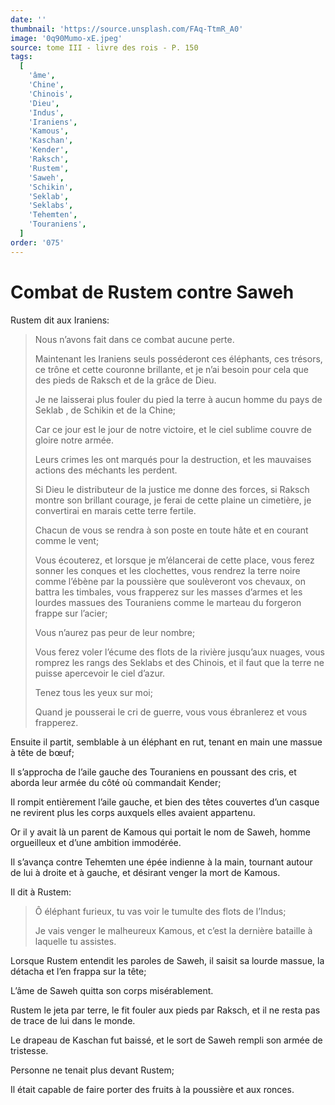```yaml
---
date: ''
thumbnail: 'https://source.unsplash.com/FAq-TtmR_A0'
image: '0q90Mumo-xE.jpeg'
source: tome III - livre des rois - P. 150
tags:
  [
    'âme',
    'Chine',
    'Chinois',
    'Dieu',
    'Indus',
    'Iraniens',
    'Kamous',
    'Kaschan',
    'Kender',
    'Raksch',
    'Rustem',
    'Saweh',
    'Schikin',
    'Seklab',
    'Seklabs',
    'Tehemten',
    'Touraniens',
  ]
order: '075'
---
```


# Combat de Rustem contre Saweh

Rustem dit aux Iraniens:

> Nous n’avons fait dans ce combat aucune perte.
>
> Maintenant les Iraniens seuls posséderont ces éléphants, ces trésors, ce trône et cette couronne brillante, et je n’ai besoin pour cela que des pieds de Raksch et de la grâce de Dieu.
>
> Je ne laisserai plus fouler du pied la terre à aucun homme du pays de Seklab , de Schikin et de la Chine;
>
> Car ce jour est le jour de notre victoire, et le ciel sublime couvre de gloire notre armée.
>
> Leurs crimes les ont marqués pour la destruction, et les mauvaises actions des méchants les perdent.
>
> Si Dieu le distributeur de la justice me donne des forces, si Raksch montre son brillant courage, je ferai de cette plaine un cimetière, je convertirai en marais cette terre fertile.
>
> Chacun de vous se rendra à son poste en toute hâte et en courant comme le vent;
>
> Vous écouterez, et lorsque je m’élancerai de cette place, vous ferez sonner les conques et les clochettes, vous rendrez la terre noire comme l’ébène par la poussière que soulèveront vos chevaux, on battra les timbales, vous frapperez sur les masses d’armes et les lourdes massues des Touraniens comme le marteau du forgeron frappe sur l’acier;
>
> Vous n’aurez pas peur de leur nombre;
>
> Vous ferez voler l’écume des flots de la rivière jusqu’aux nuages, vous romprez les rangs des Seklabs et des Chinois, et il faut que la terre ne puisse apercevoir le ciel d’azur.
>
> Tenez tous les yeux sur moi;
>
> Quand je pousserai le cri de guerre, vous vous ébranlerez et vous frapperez.

Ensuite il partit, semblable à un éléphant en rut, tenant en main une massue à tête de bœuf;

Il s’approcha de l’aile gauche des Touraniens en poussant des cris, et aborda leur armée du côté où commandait Kender;

Il rompit entièrement l’aile gauche, et bien des têtes couvertes d’un casque ne revirent plus les corps auxquels elles avaient appartenu.

Or il y avait là un parent de Kamous qui portait le nom de Saweh, homme orgueilleux et d’une ambition immodérée.

Il s’avança contre Tehemten une épée indienne à la main, tournant autour de lui à droite et à gauche, et désirant venger la mort de Kamous.

Il dit à Rustem:

> Ô éléphant furieux, tu vas voir le tumulte des flots de l’Indus;
>
> Je vais venger le malheureux Kamous, et c’est la dernière bataille à laquelle tu assistes.

Lorsque Rustem entendit les paroles de Saweh, il saisit sa lourde massue, la détacha et l’en frappa sur la tête;

L’âme de Saweh quitta son corps misérablement.

Rustem le jeta par terre, le fit fouler aux pieds par Raksch, et il ne resta pas de trace de lui dans le monde.

Le drapeau de Kaschan fut baissé, et le sort de Saweh rempli son armée de tristesse.

Personne ne tenait plus devant Rustem;

Il était capable de faire porter des fruits à la poussière et aux ronces.
